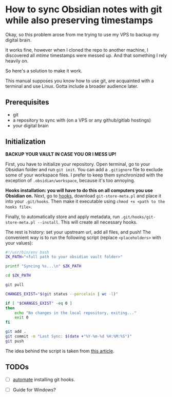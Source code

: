 # How to sync Obsidian notes with git while __also__ preserving timestamps

Okay, so this problem arose from me trying to use my VPS to backup my digital brain.

It works fine, however when I cloned the repo to another machine, I discovered all _mtime_ timestamps were messed up. And that something I rely heavily on.

So here's a solution to make it work.

This manual supposes you know how to use git, are acquainted with a terminal and use Linux. Gotta include a broader audience later.

## Prerequisites
- git
- a repository to sync with (on a VPS or any github/gitlab hostings)
- your digital brain

## Initialization

__BACKUP YOUR VAULT IN CASE YOU OR I MESS UP!__

First, you have to initialize your repository. Open terminal, go to your Obsidian folder and run `git init`.
You can add a `.gitignore` file to exclude some of your workspace files. 
I prefer to keep them synchronized with the exception of `.obsidian/workspace`, because it's too annoying.

__Hooks installation: you will have to do this on all computers you use Obsidian on.__
Next, go to [hooks](https://github.com/danny0838/git-store-meta), download `git-store-meta.pl` and place it into your `.git/hooks`.
Then make it executable using `chmod +x <path to the hooks file>`.

Finally, to automatically store and apply metadata, run `.git/hooks/git-store-meta.pl --install`. This will create all necessary hooks.

The rest is history: set your upstream url, add all files, and push!
The convenient way is to run the following script (replace `<placeholders>`  with your values):

```bash
#!/usr/bin/env bash
ZK_PATH="<full path to your obsidian vault folder>"

printf "Syncing %s...\n" $ZK_PATH

cd $ZK_PATH

git pull

CHANGES_EXIST="$(git status --porcelain | wc -l)"

if [ "$CHANGES_EXIST" -eq 0 ]
then
    echo "No changes in the local repository, exiting..."
    exit 0
fi

git add .
git commit -m "Last Sync: $(date +"%Y-%m-%d %H:%M:%S")"
git push
```

The idea behind the script is taken from [this article](https://medium.com/analytics-vidhya/how-i-put-my-mind-under-version-control-24caea37b8a5).

## TODOs
- [ ] [automate](https://rjzaworski.com/2018/01/keeping-git-hooks-in-sync) installing git hooks.
- [ ] Guide for Windows?


